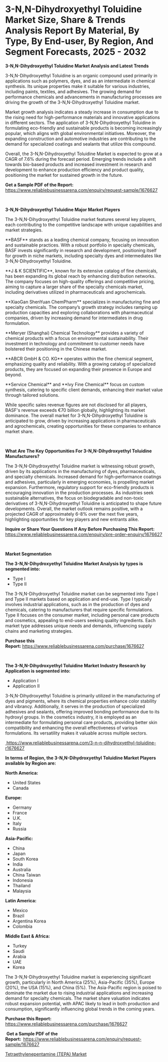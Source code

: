 <p><h1>3-N,N-Dihydroxyethyl Toluidine Market Size, Share & Trends Analysis Report By Material, By Type, By End-user, By Region, And Segment Forecasts, 2025 - 2032</h1></p><p><strong>3-N,N-Dihydroxyethyl Toluidine Market Analysis and Latest Trends</strong></p>
<p><p>3-N,N-Dihydroxyethyl Toluidine is an organic compound used primarily in applications such as polymers, dyes, and as an intermediate in chemical synthesis. Its unique properties make it suitable for various industries, including paints, textiles, and adhesives. The growing demand for performance chemicals and advancements in manufacturing processes are driving the growth of the 3-N,N-Dihydroxyethyl Toluidine market.</p><p>Market growth analysis indicates a steady increase in consumption due to the rising need for high-performance materials and innovative applications in different sectors. The application of 3-N,N-Dihydroxyethyl Toluidine in formulating eco-friendly and sustainable products is becoming increasingly popular, which aligns with global environmental initiatives. Moreover, the expanding construction and automotive industries are contributing to the demand for specialized coatings and sealants that utilize this compound.</p><p>Overall, the 3-N,N-Dihydroxyethyl Toluidine Market is expected to grow at a CAGR of 7.6% during the forecast period. Emerging trends include a shift towards bio-based products and increased investment in research and development to enhance production efficiency and product quality, positioning the market for sustained growth in the future.</p></p>
<p><strong>Get a Sample PDF of the Report:&nbsp;</strong> <a href="https://www.reliablebusinessarena.com/enquiry/request-sample/1676627?utm_campaign=2515&utm_medium=2&utm_source=Github&utm_content=ia&utm_term=24032025&utm_id=3-nn-dihydroxyethyl-toluidine">https://www.reliablebusinessarena.com/enquiry/request-sample/1676627</a></p>
<p>&nbsp;</p>
<p><strong>3-N,N-Dihydroxyethyl Toluidine Major Market Players</strong></p>
<p><p>The 3-N,N-Dihydroxyethyl Toluidine market features several key players, each contributing to the competitive landscape with unique capabilities and market strategies.</p><p>**BASF** stands as a leading chemical company, focusing on innovation and sustainable practices. With a robust portfolio in specialty chemicals, BASF invests significantly in research and development, positioning itself for growth in niche markets, including specialty dyes and intermediates like 3-N,N-Dihydroxyethyl Toluidine.</p><p>**J & K SCIENTIFIC**, known for its extensive catalog of fine chemicals, has been expanding its global reach by enhancing distribution networks. The company focuses on high-quality offerings and competitive pricing, aiming to capture a larger share of the specialty chemicals market, including derivatives utilized in pharmaceuticals and agrochemicals.</p><p>**XiaoGan ShenYuan ChemPharm** specializes in manufacturing fine and specialty chemicals. The company’s growth strategy includes ramping up production capacities and exploring collaborations with pharmaceutical companies, driven by increasing demand for intermediates in drug formulation.</p><p>**Meryer (Shanghai) Chemical Technology** provides a variety of chemical products with a focus on environmental sustainability. Their investment in technology and commitment to customer needs have bolstered their positioning in the Chinese market. </p><p>**ABCR GmbH & CO. KG** operates within the fine chemical segment, emphasizing quality and reliability. With a growing catalog of specialized products, they are focused on expanding their presence in Europe and beyond.</p><p>**Service Chemical** and **Ivy Fine Chemical** focus on custom synthesis, catering to specific client demands, enhancing their market value through tailored solutions.</p><p>While specific sales revenue figures are not disclosed for all players, BASF's revenue exceeds €70 billion globally, highlighting its market dominance. The overall market for 3-N,N-Dihydroxyethyl Toluidine is anticipated to grow, driven by increasing applications in pharmaceuticals and agrochemicals, creating opportunities for these companies to enhance market share.</p></p>
<p>&nbsp;</p>
<p><strong>What Are The Key Opportunities For 3-N,N-Dihydroxyethyl Toluidine Manufacturers?</strong></p>
<p><p>The 3-N,N-Dihydroxyethyl Toluidine market is witnessing robust growth, driven by its applications in the manufacturing of dyes, pharmaceuticals, and specialty chemicals. Increased demand for high-performance coatings and adhesives, particularly in emerging economies, is propelling market expansion. Furthermore, regulatory support for eco-friendly products is encouraging innovation in the production processes. As industries seek sustainable alternatives, the focus on biodegradable and non-toxic derivatives of 3-N,N-Dihydroxyethyl Toluidine is anticipated to shape future developments. Overall, the market outlook remains positive, with a projected CAGR of approximately 6-8% over the next five years, highlighting opportunities for key players and new entrants alike.</p></p>
<p><strong>Inquire or Share Your Questions If Any Before Purchasing This Report:</strong> <a href="https://www.reliablebusinessarena.com/enquiry/pre-order-enquiry/1676627?utm_campaign=2515&utm_medium=2&utm_source=Github&utm_content=ia&utm_term=24032025&utm_id=3-nn-dihydroxyethyl-toluidine">https://www.reliablebusinessarena.com/enquiry/pre-order-enquiry/1676627</a></p>
<p>&nbsp;</p>
<p><strong>Market Segmentation</strong></p>
<p><strong>The 3-N,N-Dihydroxyethyl Toluidine Market Analysis by types is segmented into:</strong></p>
<p><ul><li>Type I</li><li>Type II</li></ul></p>
<p><p>The 3-N,N-Dihydroxyethyl Toluidine market can be segmented into Type I and Type II markets based on application and end-use. Type I typically involves industrial applications, such as in the production of dyes and chemicals, catering to manufacturers that require specific formulations. Type II focuses on the consumer market, including personal care products and cosmetics, appealing to end-users seeking quality ingredients. Each market type addresses unique needs and demands, influencing supply chains and marketing strategies.</p></p>
<p><strong>Purchase this Report:&nbsp;</strong><a href="https://www.reliablebusinessarena.com/purchase/1676627?utm_campaign=2515&utm_medium=2&utm_source=Github&utm_content=ia&utm_term=24032025&utm_id=3-nn-dihydroxyethyl-toluidine">https://www.reliablebusinessarena.com/purchase/1676627</a></p>
<p>&nbsp;</p>
<p><strong>The 3-N,N-Dihydroxyethyl Toluidine Market Industry Research by Application is segmented into:</strong></p>
<p><ul><li>Application I</li><li>Application II</li></ul></p>
<p><p>3-N,N-Dihydroxyethyl Toluidine is primarily utilized in the manufacturing of dyes and pigments, where its chemical properties enhance color stability and vibrancy. Additionally, it serves in the production of specialized adhesives and sealants, offering improved bonding performance due to its hydroxyl groups. In the cosmetics industry, it is employed as an intermediate for formulating personal care products, providing better skin compatibility and enhancing the overall effectiveness of various formulations. Its versatility makes it valuable across multiple sectors.</p></p>
<p><a href="https://www.reliablebusinessarena.com/3-n-n-dihydroxyethyl-toluidine-r1676627?utm_campaign=2515&utm_medium=2&utm_source=Github&utm_content=ia&utm_term=24032025&utm_id=3-nn-dihydroxyethyl-toluidine">&nbsp;https://www.reliablebusinessarena.com/3-n-n-dihydroxyethyl-toluidine-r1676627</a></p>
<p><strong>In terms of Region, the 3-N,N-Dihydroxyethyl Toluidine Market Players available by Region are:</strong></p>
<p>
    <p> <strong> North America: </strong>
        <ul>
            <li>United States</li>
            <li>Canada</li>
        </ul>
        </p> 
    <p> <strong> Europe: </strong>
        <ul>
            <li>Germany</li>
            <li>France</li>
            <li>U.K.</li>
            <li>Italy</li>
            <li>Russia</li>
        </ul>
        </p> 
    <p> <strong> Asia-Pacific: </strong>
        <ul>
            <li>China</li>
            <li>Japan</li>
            <li>South Korea</li>
            <li>India</li>
            <li>Australia</li>
            <li>China Taiwan</li>
            <li>Indonesia</li>
            <li>Thailand</li>
            <li>Malaysia</li>
        </ul>
        </p> 
    <p> <strong> Latin America: </strong>
        <ul>
            <li>Mexico</li>
            <li>Brazil</li>
            <li>Argentina Korea</li>
            <li>Colombia</li>
        </ul>
        </p> 
    <p> <strong> Middle East & Africa: </strong>
        <ul>
            <li>Turkey</li>
            <li>Saudi</li>
            <li>Arabia</li>
            <li>UAE</li>
            <li>Korea</li>
        </ul>
    </p>
    </p>
<p><p>The 3-N,N-Dihydroxyethyl Toluidine market is experiencing significant growth, particularly in North America (25%), Asia-Pacific (35%), Europe (20%), the USA (15%), and China (5%). The Asia-Pacific region is poised to dominate the market due to rising industrial applications and increasing demand for specialty chemicals. The market share valuation indicates robust expansion potential, with APAC likely to lead in both production and consumption, significantly influencing global trends in the coming years.</p></p>
<p><strong>Purchase this Report: </strong><a href="https://www.reliablebusinessarena.com/purchase/1676627?utm_campaign=2515&utm_medium=2&utm_source=Github&utm_content=ia&utm_term=24032025&utm_id=3-nn-dihydroxyethyl-toluidine">https://www.reliablebusinessarena.com/purchase/1676627</a></p>
<p>&nbsp;<strong>Get a Sample PDF of the Report:&nbsp;&nbsp;</strong><a href="https://www.reliablebusinessarena.com/enquiry/request-sample/1676627?utm_campaign=2515&utm_medium=2&utm_source=Github&utm_content=ia&utm_term=24032025&utm_id=3-nn-dihydroxyethyl-toluidine">https://www.reliablebusinessarena.com/enquiry/request-sample/1676627</a></p>
<p><strong></strong></p>
<p><p><a href="https://github.com/barnickclara79/Market-Research-Report-List-1/blob/main/tetraethylenepentamine-tepa-market.md?utm_campaign=2515&utm_medium=2&utm_source=Github&utm_content=ia&utm_term=24032025&utm_id=3-nn-dihydroxyethyl-toluidine">Tetraethylenepentamine (TEPA) Market</a></p></p>